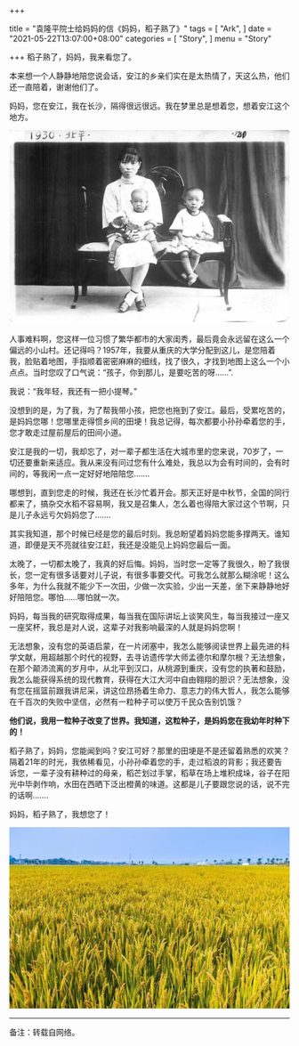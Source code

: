 +++

title = "袁隆平院士给妈妈的信《妈妈，稻子熟了》"
tags = [
    "Ark",
]
date = "2021-05-22T13:07:00+08:00"
categories = [
    "Story",
]
menu = "Story"

+++
稻子熟了，妈妈，我来看您了。  

本来想一个人静静地陪您说会话，安江的乡亲们实在是太热情了，天这么热，他们还一直陪着，谢谢他们了。  

妈妈，您在安江，我在长沙，隔得很远很远。我在梦里总是想着您，想着安江这个地方。  

[![](/images/post/20210522130700.jpg)](/images/post/20210522130700.jpg)
<!--more-->
人事难料啊，您这样一位习惯了繁华都市的大家闺秀，最后竟会永远留在这么一个偏远的小山村。还记得吗？1957年，我要从重庆的大学分配到这儿，是您陪着我，脸贴着地图，手指顺着密密麻麻的细线，找了很久，才找到地图上这么一个小点点。当时您叹了口气说：“孩子，你到那儿，是要吃苦的呀……”. 

我说：“我年轻，我还有一把小提琴。”  

没想到的是，为了我，为了帮我带小孩，把您也拖到了安江。最后，受累吃苦的，是妈妈您哪！您哪里走得惯乡间的田埂！我总记得，每次都要小孙孙牵着您的手，您才敢走过屋前屋后的田间小道。  

安江是我的一切，我却忘了，对一辈子都生活在大城市里的您来说，70岁了，一切还要重新来适应。我从来没有问过您有什么难处，我总以为会有时间的，会有时间的，等我闲一点一定好好地陪陪您……. 

哪想到，直到您走的时候，我还在长沙忙着开会。那天正好是中秋节，全国的同行都来了，搞杂交水稻不容易啊，我又是召集人，怎么着也得陪大家过这个节啊，只是儿子永远亏欠妈妈您了……. 

其实我知道，那个时候已经是您的最后时刻。我总盼望着妈妈您能多撑两天。谁知道，即便是天不亮就往安江赶，我还是没能见上妈妈您最后一面。  

太晚了，一切都太晚了，我真的好后悔。妈妈，当时您一定等了我很久，盼了我很长，您一定有很多话要对儿子说，有很多事要交代。可我怎么就那么糊涂呢！这么多年，为什么我就不能少下一次田，少做一次实验，少出一天差，坐下来静静地好好陪陪您。哪怕……哪怕就一次。  

妈妈，每当我的研究取得成果，每当我在国际讲坛上谈笑风生，每当我接过一座又一座奖杯，我总是对人说，这辈子对我影响最深的人就是妈妈您啊！  

无法想象，没有您的英语启蒙，在一片闭塞中，我怎么能够阅读世界上最先进的科学文献，用超越那个时代的视野，去寻访遗传学大师孟德尔和摩尔根？无法想象，在那个颠沛流离的岁月中，从北平到汉口，从桃源到重庆，没有您的执著和鼓励，我怎么能获得系统的现代教育，获得在大江大河中自由翱翔的胆识？无法想象，没有您在摇篮前跟我讲尼采，讲这位昂扬着生命力、意志力的伟大哲人，我怎么能够在千百次的失败中坚信，必然有一粒种子可以使万千民众告别饥饿？  

**他们说，我用一粒种子改变了世界。我知道，这粒种子，是妈妈您在我幼年时种下的！**  

稻子熟了，妈妈，您能闻到吗？安江可好？那里的田埂是不是还留着熟悉的欢笑？隔着21年的时光，我依稀看见，小孙孙牵着您的手，走过稻浪的背影；我还要告诉您，一辈子没有耕种过的母亲，稻芒划过手掌，稻草在场上堆积成垛，谷子在阳光中毕剥作响，水田在西晒下泛出橙黄的味道。这都是儿子要跟您说的话，说不完的话啊……. 

妈妈，稻子熟了，我想您了！  

[![](/images/post/20210522130701.jpeg)](/images/post/20210522130701.jpeg)

------------------
备注：转载自网络。